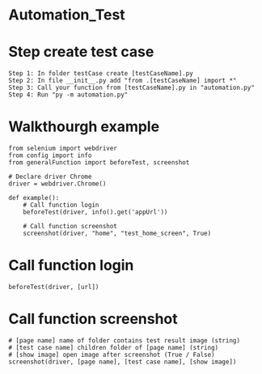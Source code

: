 # Automation_Test

# Step create test case
    Step 1: In folder testCase create [testCaseName].py
    Step 2: In file __init__.py add "from .[testCaseName] import *"
    Step 3: Call your function from [testCaseName].py in "automation.py"
    Step 4: Run "py -m automation.py"

# Walkthourgh example
    from selenium import webdriver
    from config import info
    from generalFunction import beforeTest, screenshot

    # Declare driver Chrome
    driver = webdriver.Chrome()

    def example():
        # Call function login
        beforeTest(driver, info().get('appUrl'))

        # Call function screenshot
        screenshot(driver, "home", "test_home_screen", True)

# Call function login
    beforeTest(driver, [url])

# Call function screenshot
    # [page name] name of folder contains test result image (string)
    # [test case name] children folder of [page name] (string)
    # [show image] open image after screenshot (True / False)
    screenshot(driver, [page name], [test case name], [show image])